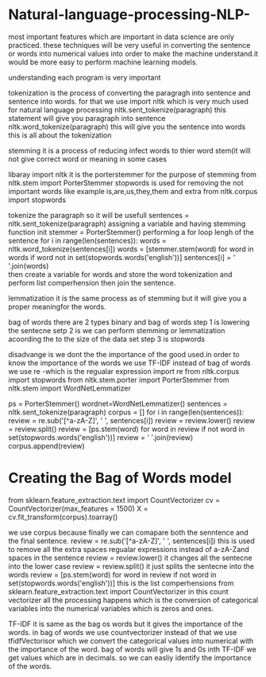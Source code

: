 # Natural-language-processing-NLP-
most important features which are important in data science are only practiced. these techniques will be very useful in converting the sentence or words into numerical values into order to make the machine understand.it would be more easy to perform machine learning models.

understanding each program is very important

tokenization is the process of converting the paragragh into sentence and sentence into words.
for that we use
import nltk
which is very much used for natural language processing 
nltk.sent_tokenize(paragraph)
this statement will give you paragraph into sentence
nltk.word_tokenize(paragraph)
this will give you the sentence into words
this is all about the tokenization

stemming
it is a process of reducing infect words to thier word stem(it will not give correct word or meaning in some cases

libaray
import nltk
it is the porterstemmer for the purpose of stemming
from nltk.stem import PorterStemmer
stopwords is used for removing the not important words like example is,are,us,they,them and extra
from nltk.corpus import stopwords

tokenize the paragraph so it will be usefull
sentences = nltk.sent_tokenize(paragraph)
assigning a variable  and having stemming function init
stemmer = PorterStemmer()
performing a for loop lengh of the sentence
for i in range(len(sentences)):
    words = nltk.word_tokenize(sentences[i])
    words = [stemmer.stem(word) for word in words if word not in set(stopwords.words('english'))]
    sentences[i] = ' '.join(words)   
 then create a variable for words and store the word tokenization and perform list comperhension
 then join the sentence.
 
 lemmatization
 it is the same process as of stemming but it will give you a proper meaningfor the words.
 
 bag of words 
 there are 2 types
 binary and bag of words
 step 1 is lowering the sentecne 
 setp 2 is we can perform stemming or lemmatization acoording the to the size of the data set
 step 3 is stopwords
 
 disadvange is we dont the the importance of the good used.in order to know the importance of the words we use TF-IDF instead of bag of words
we use re -which is the regualar expression
import re
from nltk.corpus import stopwords
from nltk.stem.porter import PorterStemmer
from nltk.stem import WordNetLemmatizer

ps = PorterStemmer()
wordnet=WordNetLemmatizer()
sentences = nltk.sent_tokenize(paragraph)
corpus = []
for i in range(len(sentences)):
    review = re.sub('[^a-zA-Z]', ' ', sentences[i])
    review = review.lower()
    review = review.split()
    review = [ps.stem(word) for word in review if not word in set(stopwords.words('english'))]
    review = ' '.join(review)
    corpus.append(review)
    
# Creating the Bag of Words model
from sklearn.feature_extraction.text import CountVectorizer
cv = CountVectorizer(max_features = 1500)
X = cv.fit_transform(corpus).toarray()

we use corpus because finally we can comapare both the senntence and the final sentence.
review = re.sub('[^a-zA-Z]', ' ', sentences[i])
this is used to remove all the extra spaces regualar expressions instead of a-zA-Zand spaces in the sentence
review = review.lower()
it changes all the sentecne into the lower case
    review = review.split()
    it just splits the sentecne into the words
    review = [ps.stem(word) for word in review if not word in set(stopwords.words('english'))]
    this is the list comperhensions
from sklearn.feature_extraction.text import CountVectorizer
in this count vectorizer all the processing happens which is the conversion of categorical variables into the numerical variables which is zeros and ones.

TF-IDF
it is same as the bag os words but it gives the importance of the words.
in bag of words we use countvectorizer instead of that we use tfidfVectorisor which we convert the categorical values into numerical with the importance of the word.
bag of words will give 1s and 0s inth TF-IDF we get values which are in decimals. so we can easliy identify the importance of the words.
